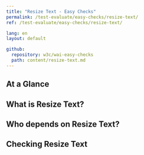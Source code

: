```yaml
---
title: "Resize Text - Easy Checks"
permalink: /test-evaluate/easy-checks/resize-text/
ref: /test-evaluate/easy-checks/resize-text/

lang: en
layout: default

github:
  repository: w3c/wai-easy-checks
  path: content/resize-text.md
---
```


## At a Glance

## What is Resize Text?

## Who depends on Resize Text?

## Checking Resize Text
